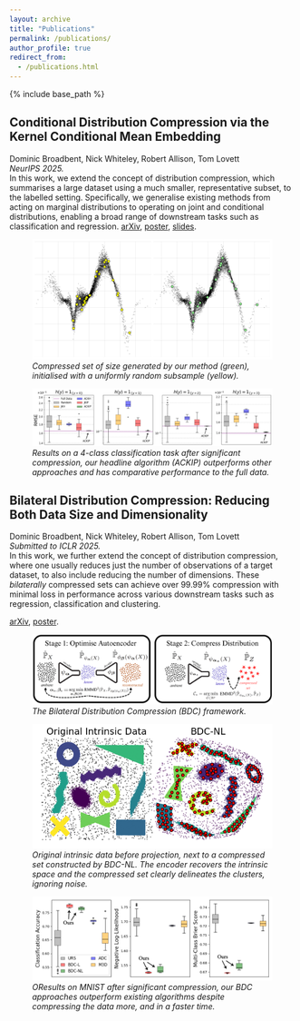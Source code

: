 ```yaml
---
layout: archive
title: "Publications"
permalink: /publications/
author_profile: true
redirect_from:
  - /publications.html
---
```



{% include base_path %}


## Conditional Distribution Compression via the Kernel Conditional Mean Embedding
Dominic Broadbent, Nick Whiteley, Robert Allison, Tom Lovett  
*NeurIPS 2025.*  
In this work, we extend the concept of distribution compression, which summarises a large dataset using a much smaller, representative subset, to the labelled setting. Specifically, we generalise existing methods from acting on marginal distributions to operating on joint and conditional distributions, enabling a broad range of downstream tasks such as classification and regression.
[arXiv](https://arxiv.org/abs/2504.10139), 
[poster](/files/conditional_compression_poster.pdf),
[slides](/files/conditional_compression_slides.pdf).

<figure>
  <img src="/images/conditional_compression_picture_one.png" 
       alt="Compressed set vs random subsample." 
       style="max-width:100%; height:auto;">
  <figcaption>
    <em>Compressed set of size generated by our method (green), initialised with a uniformly random subsample (yellow).</em>
  </figcaption>
</figure>

<figure>
  <img src="/images/conditional_compression_picture_two.png" 
       alt="Results on classification task." 
       style="max-width:100%; height:auto;">
  <figcaption>
    <em>Results on a 4-class classification task after significant compression, our headline algorithm (ACKIP) outperforms other approaches and has comparative performance to the full data.</em>
  </figcaption>
</figure>


## Bilateral Distribution Compression: Reducing Both Data Size and Dimensionality
Dominic Broadbent, Nick Whiteley, Robert Allison, Tom Lovett  
*Submitted to ICLR 2025.*  
In this work, we further extend the concept of distribution compression, where one usually reduces just the number of observations of a target dataset, to also include reducing the number of dimensions. These *bilaterally* compressed sets can achieve over 99.99% compression with minimal loss in performance across various downstream tasks such as regression, classification and clustering.

[arXiv](https://arxiv.org/abs/2509.17543), [poster](/files/bilateral_compression_poster.pdf).

<figure>
  <img src="/images/bilateral_compression_picture_one.png" 
       alt="The Bilateral Distribution Compression (BDC) framework." 
       style="max-width:100%; height:auto;">
  <figcaption>
    <em>The Bilateral Distribution Compression (BDC) framework.</em>
  </figcaption>
</figure>

<figure>
  <img src="/images/bilateral_compression_picture_two.png" 
       alt="Image showing BDC compressed set versus original pre-random projection data." 
       style="max-width:100%; height:auto;">
  <figcaption>
    <em>Original intrinsic data before projection, next to a compressed set constructed by BDC-NL. The encoder recovers the intrinsic space and the compressed set clearly delineates the clusters, ignoring noise.</em>
  </figcaption>
</figure>


<figure>
  <img src="/images/bilateral_compression_picture_three.png" 
       alt="Results on classification task." 
       style="max-width:100%; height:auto;">
  <figcaption>
    <em>OResults on MNIST after significant compression, our BDC approaches outperform existing algorithms despite compressing the data more, and in a faster time.</em>
  </figcaption>
</figure>




